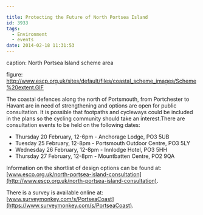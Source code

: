 ```yaml
---

title: Protecting the Future of North Portsea Island
id: 3933
tags:
  - Environment
  - events
date: 2014-02-18 11:31:53
---
```


caption: North Portsea Island scheme area

figure: http://www.escp.org.uk/sites/default/files/coastal_scheme_images/Scheme%20extent.GIF

The coastal defences along the north of Portsmouth, from Portchester to Havant are in need of strengthening and options are open for public consultation. It is possible that footpaths and cycleways could be included in the plans so the cycling community should take an interest.There are consultation events to be held on the following dates:

* Thursday 20 February, 12-6pm - Anchorage Lodge, PO3 5UB
* Tuesday 25 February, 12-8pm - Portsmouth Outdoor Centre, PO3 5LY
* Wednesday 26 February, 12-8pm - Innlodge Hotel, PO3 5HH
* Thursday 27 February, 12-8pm - Mountbatten Centre, PO2 9QA

Information on the shortlist of design options can be found at: [www.escp.org.uk/north-portsea-island-consultation](http://www.escp.org.uk/north-portsea-island-consultation).

There is a survey is available online at: [www.surveymonkey.com/s/PortseaCoast](https://www.surveymonkey.com/s/PortseaCoast).
